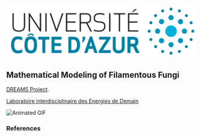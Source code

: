 <img src="../images/uca.jpg?raw=true"/>



## Mathematical Modeling of Filamentous Fungi



[DREAMS Project](http://www.dyco.fr/index.php/DREAMS).

[Laboratoire interdisciplinaire des Energies de Demain](https://b2c.sdv.univ-paris-diderot.fr/membres/florence/)

<img src="../images/growth.gif" alt="Animated GIF">

<!--img src="../images/present.gif" alt="Animated GIF"-->



### References